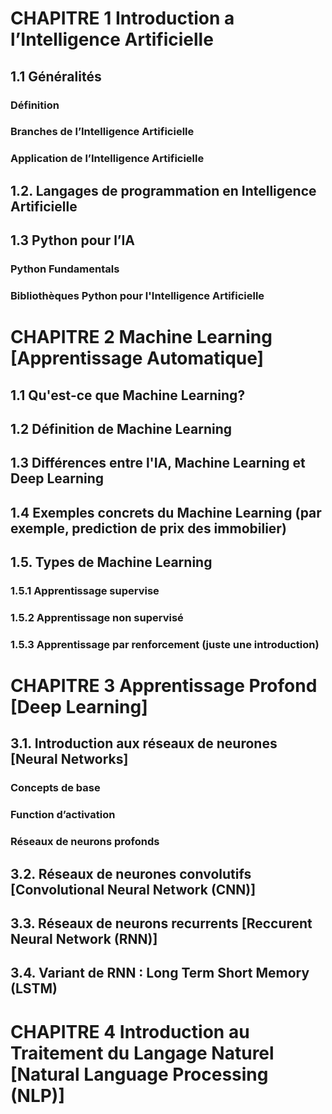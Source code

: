 # CHAPITRE 1 Introduction a l’Intelligence Artificielle
## 1.1 Généralités 
### Définition
### Branches de l’Intelligence Artificielle
### Application de l’Intelligence Artificielle
## 1.2. Langages de programmation en Intelligence Artificielle
## 1.3 Python pour l’IA
### Python Fundamentals 
### Bibliothèques Python pour l'Intelligence Artificielle


# CHAPITRE 2 Machine Learning [Apprentissage Automatique]
## 1.1 Qu'est-ce que Machine Learning?
## 1.2 Définition de Machine Learning
## 1.3 Différences entre l'IA, Machine Learning et Deep Learning 
## 1.4 Exemples concrets du Machine Learning (par exemple, prediction de prix des immobilier) 
## 1.5. Types de Machine Learning
### 1.5.1 Apprentissage supervise
### 1.5.2 Apprentissage non supervisé 
### 1.5.3 Apprentissage par renforcement (juste une introduction)

# CHAPITRE 3 Apprentissage Profond [Deep Learning] 
## 3.1. Introduction aux réseaux de neurones [Neural Networks]
### Concepts de base
### Function d’activation
### Réseaux de neurons profonds
## 3.2. Réseaux de neurones convolutifs [Convolutional Neural Network (CNN)]
## 3.3. Réseaux de neurons recurrents [Reccurent Neural Network (RNN)] 
## 3.4. Variant de RNN : Long Term Short Memory (LSTM)

# CHAPITRE 4 Introduction au Traitement du Langage Naturel [Natural Language Processing (NLP)]



